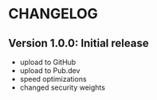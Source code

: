 # CHANGELOG

## Version 1.0.0: Initial release

- upload to GitHub
- upload to Pub.dev
- speed optimizations
- changed security weights

